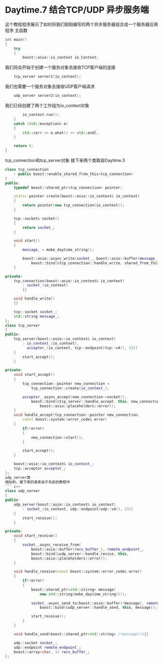 # Daytime.7 结合TCP/UDP 异步服务端
这个教程程序展示了如何将我们刚刚编写的两个异步服务器组合成一个服务器应用程序
主函数
``` c++
int main()
{
    try
    {
        boost::asio::io_context io_Context;
```
我们将会开始于创建一个服务对象去接收TCP客户端的连接
``` c++
    tcp_server server1(io_context);
```
我们也需要一个服务对象去接收UDP客户端请求
``` c++
    udp_server server2(io_context);
```
我们已经创建了两个工作组为io_context对象
``` c++
        io_context.run();
    }
    catch (std::exception& e)
    {
        std::cerr << e.what() << std::endl;
    }

    return 0;
}
```
tcp_connection和tcp_server对象
接下来两个类取自Daytime.3
``` c++
class tcp_connection
    : public boost::enable_shared_from_this<tcp_connection>
{
public:
    typedef boost::shared_ptr<tcp_connection> pointer;

    static pointer create(boost::asio::io_context& io_context)
    {
        return pointer(new tcp_connection(io_context));
    }

    tcp::socket& socket()
    {
        return socket_;
    }

    void start()
    {
        message_ = make_daytime_string();

        boost::asio::async_write(socket_, boost::asio::buffer(message_),
            boost::bind(&tcp_connection::handle_write, shared_from_this()));
    }

private:
    tcp_connection(boost::asio::io_context& io_context)
        : socket_(io_context)
        {}

    void handle_write()
    {}

    tcp::socket socket_;
    std::string message_;
};
class tcp_server
{
public:
    tcp_server(boost::asio::io_context& io_context)
        : io_context_(io_context),
          acceptor_(io_context, tcp::endpoint(tcp::v4(), 13))
    {
        start_accept();
    }

private:
    void start_accept()
    {
        tcp_connection::pointer new_connection =
            tcp_connection::create(io_context_);

        acceptor_.async_accept(new_connection->socket(),
            boost::bind(&tcp_server::handle_accept, this, new_connection,
                boost::asio::placeholders::error));
    }
    void handle_accept(tcp_connection::pointer new_connection,
        const boost::system::error_code& error)
    {
        if(!error)
        {
            new_connection->start();
        }

        start_accept();
    }

    boost::asio::io_context& io_context_;
    tcp::acceptor acceptor_;
};
udp_server类 
相似的，接下来的类来自于先前的教程中
``` c++
class udp_server
{
public:
    udp_server(boost::asio::io_context& io_context)
        : socket_(io_context, udp::endpoint(udp::v4(), 13))
    {
        start_receive();
    }

private:
    void start_receive()
    {
        socket_.async_receive_from(
            boost::asio::buffer(recv_buffer_), remote_endpoint_,
            boost::bind(&udp_server::handle_revice, this,
            boost::asio::placeholders::error));
    }

    void handle_receive(const boost::system::error_code& error)
    {
        if(!error)
        {
            boost::shared_ptr<std::stirng> message(
                new std::string(make_daytime_string()));
            
            socket_.async_send_to(boost::asio::buffer(*message), remote_endpoint_,
                boost::bind(&udp_server::handle_send, this, message));

            start_receive();
        }
    }

    void handle_send(boost::shared_ptr<std::string> /*message*/){}

    udp::socket socket_;
    udp::endpoint remote_endpoint_;
    boost::array<char, 1> recv_buffer_;
};
```

